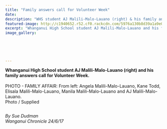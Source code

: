 ```yaml
---
title: "Family answers call for Volunteer Week"
date: 
description: "WHS student AJ Malili-Malo-Lauano (right) & his family answers call for Volunteer Week..."
featured-image: http://c1940652.r52.cf0.rackcdn.com/5976a130b8d39a1a9e000b13/AJ-Malili-Malo-Lauano-Volunteer-wk-chron-24-June.jpg
excerpt: "Whanganui High School student AJ Malili-Malo-Lauano and his family answers call for Volunteer Week."
image_gallery:
    
    
    
    
    
---
```


<p><strong>Whanganui High School student AJ Malili-Malo-Lauano (right) and his family answers call for Volunteer Week.</strong><br /><br />PHOTO - FAMILY AFFAIR: From left: Angela Malili-Malo-Lauano, Kane Todd, Elisala&nbsp;<span>Malili-Malo-Lauano, Manila&nbsp;<span>Malili-Malo-Lauano and AJ&nbsp;<span>Malili-Malo-Lauano.</span><br />Photo / Supplied</span></span></p>
<p><span><span><img src="/uploads/595af261b8d39a317d000355/AJ-Malili-Malo-Lauano-Volunteer-wk-write-up-chron-24-June.PNG" alt="" /></span></span></p>
<p><em>By Sue Dudman<br />Wanganui Chronicle 24/6/17</em></p>

